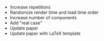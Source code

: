 - Increase repetitions
- Randomize render time and load time order
- Increase number of components
- Add "real case"
- Update paper
- Update paper with LaTeX template